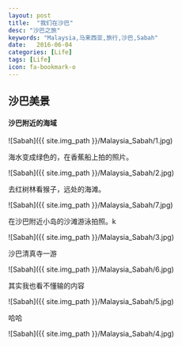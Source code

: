 ```yaml
---
layout: post
title:  "我们在沙巴"
desc: "沙巴之旅"
keywords: "Malaysia,马来西亚,旅行,沙巴,Sabah"
date:   2016-06-04
categories: [Life]
tags: [Life]
icon: fa-bookmark-o
---
```


## 沙巴美景

#### 沙巴附近的海域

![Sabah]({{ site.img_path }}/Malaysia_Sabah/1.jpg)

海水变成绿色的，在香蕉船上拍的照片。

![Sabah]({{ site.img_path }}/Malaysia_Sabah/2.jpg)

去红树林看猴子，远处的海滩。

![Sabah]({{ site.img_path }}/Malaysia_Sabah/7.jpg)

在沙巴附近小岛的沙滩游泳拍照。k

![Sabah]({{ site.img_path }}/Malaysia_Sabah/3.jpg)

沙巴清真寺一游

![Sabah]({{ site.img_path }}/Malaysia_Sabah/6.jpg)

其实我也看不懂输的内容

![Sabah]({{ site.img_path }}/Malaysia_Sabah/5.jpg)

哈哈

![Sabah]({{ site.img_path }}/Malaysia_Sabah/4.jpg)
